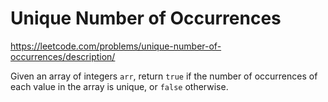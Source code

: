 # Unique Number of Occurrences

https://leetcode.com/problems/unique-number-of-occurrences/description/

Given an array of integers `arr`, return `true` if the number of occurrences of each value in the array is unique, or `false` otherwise.
